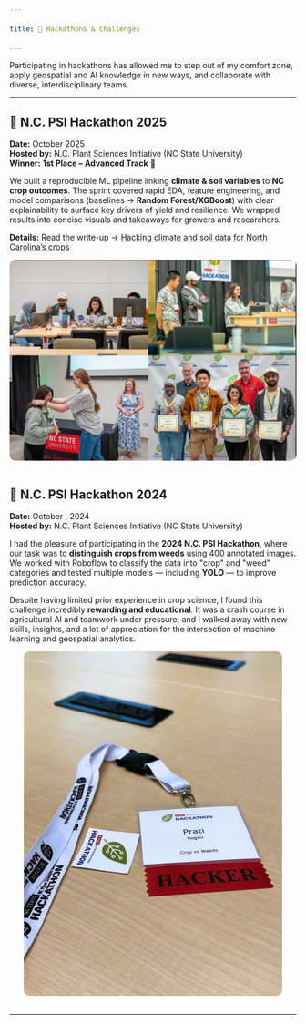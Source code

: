 ```yaml
---

title: 🧠 Hackathons & Challenges

---
```



Participating in hackathons has allowed me to step out of my comfort zone, apply geospatial and AI knowledge in new ways, and collaborate with diverse, interdisciplinary teams.

---
## 🌾 N.C. PSI Hackathon 2025

**Date:** October 2025  
**Hosted by:** N.C. Plant Sciences Initiative (NC State University)  
**Winner:** **1st Place – Advanced Track** 🎉

We built a reproducible ML pipeline linking **climate & soil variables** to **NC crop outcomes**. The sprint covered rapid EDA, feature engineering, and model comparisons (baselines → **Random Forest/XGBoost**) with clear explainability to surface key drivers of yield and resilience. We wrapped results into concise visuals and takeaways for growers and researchers.

**Details:** Read the write-up → [Hacking climate and soil data for North Carolina’s crops](<ARTICLE_URL>)

<div style="text-align: center;">
  <img src="/assets/img/psi_hacka.png" alt="PSI Hackathon 2024 Team Photo" style="max-width: 100%; border-radius: 10px; margin-bottom: 15px;">
</div>


## 🌾 N.C. PSI Hackathon 2024  
**Date:** October , 2024  
**Hosted by:** N.C. Plant Sciences Initiative (NC State University)

I had the pleasure of participating in the **2024 N.C. PSI Hackathon**, where our task was to **distinguish crops from weeds** using 400 annotated images. We worked with Roboflow to classify the data into "crop" and "weed" categories and tested multiple models — including **YOLO** — to improve prediction accuracy.

Despite having limited prior experience in crop science, I found this challenge incredibly **rewarding and educational**. It was a crash course in agricultural AI and teamwork under pressure, and I walked away with new skills, insights, and a lot of appreciation for the intersection of machine learning and geospatial analytics.

<div style="text-align: center;">
  <img src="/assets/img/hackathon.jpg" alt="PSI Hackathon 2024 Team Photo" style="max-width: 90%; border-radius: 10px; margin-bottom: 15px;">
</div>

---
